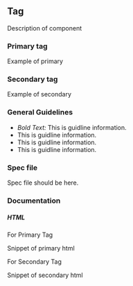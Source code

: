## Tag

Description of component

### Primary tag

Example of primary

### Secondary tag

Example of secondary

### General Guidelines

- _Bold Text:_ This is guidline information.
- This is guidline information.
- This is guidline information.
- This is guidline information.

### Spec file

Spec file should be here.

### Documentation

##### HTML

For Primary Tag

Snippet of primary html

For Secondary Tag

Snippet of secondary html

